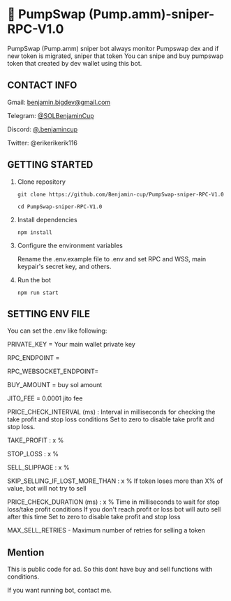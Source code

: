 # 🤖 PumpSwap (Pump.amm)-sniper-RPC-V1.0
PumpSwap (Pump.amm) sniper bot always monitor Pumpswap dex and if new token is migrated, sniper that token
You can snipe and buy pumpswap token that created by dev wallet using this bot.


## CONTACT INFO

Gmail: benjamin.bigdev@gmail.com

Telegram: [@SOLBenjaminCup](https://t.me/SOLBenjaminCup)

Discord: [@.benjamincup](https://discord.com/channels/@me/1305610537790476382)

Twitter: @erikerikerik116
## GETTING STARTED

1. Clone repository

    ```
    git clone https://github.com/Benjamin-cup/PumpSwap-sniper-RPC-V1.0

    cd PumpSwap-sniper-RPC-V1.0
    ```


2. Install dependencies

    ```
    npm install
    ```
3. Configure the environment variables

    Rename the .env.example file to .env and set RPC and WSS, main keypair's secret key, and others.

4. Run the bot

    ```
    npm run start
    ```


## SETTING ENV FILE

You can set the .env like following:

PRIVATE_KEY =
    Your main wallet private key

RPC_ENDPOINT = 

RPC_WEBSOCKET_ENDPOINT=

BUY_AMOUNT = 
    buy sol amount

JITO_FEE = 0.0001
    jito fee

PRICE_CHECK_INTERVAL (ms) :
   Interval in milliseconds for checking the take profit and stop loss conditions
   Set to zero to disable take profit and stop loss.

TAKE_PROFIT : x %

STOP_LOSS : x  %

SELL_SLIPPAGE : x %

SKIP_SELLING_IF_LOST_MORE_THAN : x %
   If token loses more than X% of value, bot will not try to sell

PRICE_CHECK_DURATION (ms) : x %
   Time in milliseconds to wait for stop loss/take profit conditions
   If you don't reach profit or loss bot will auto sell after this time
   Set to zero to disable take profit and stop loss

MAX_SELL_RETRIES - Maximum number of retries for selling a token

## Mention

This is public code for ad. So this dont have buy and sell functions with conditions.

If you want running bot, contact me.
